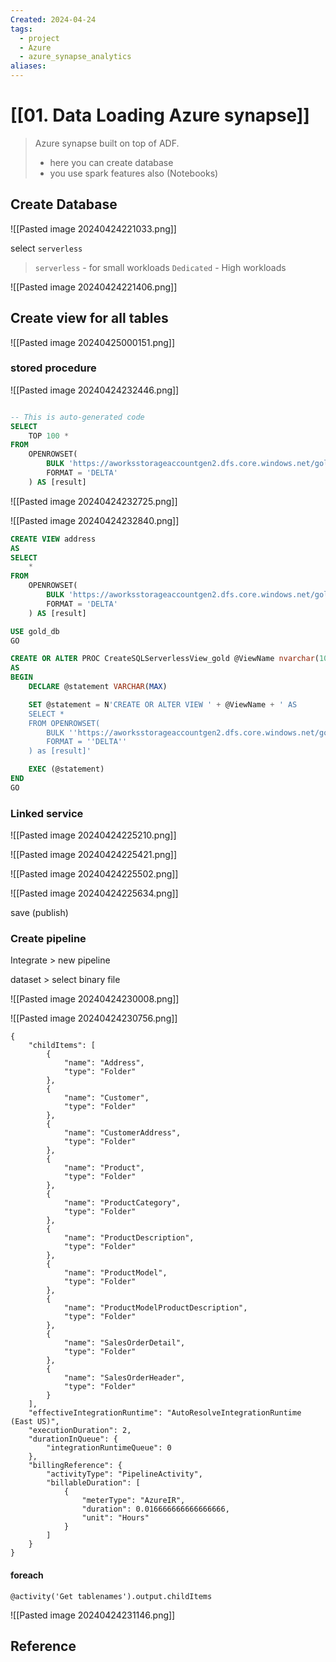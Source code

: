 ```yaml
---
Created: 2024-04-24
tags:
  - project
  - Azure
  - azure_synapse_analytics
aliases:
---
```

# [[01. Data Loading Azure synapse]]


> Azure synapse built on top of ADF. 
> - here you can create database
> - you use spark features also (Notebooks)


## Create Database

![[Pasted image 20240424221033.png]]

select `serverless` 
> `serverless` - for small workloads
> `Dedicated` - High workloads

![[Pasted image 20240424221406.png]]

## Create view for all tables 


![[Pasted image 20240425000151.png]]


### stored procedure

![[Pasted image 20240424232446.png]]

```sql

-- This is auto-generated code
SELECT
    TOP 100 *
FROM
    OPENROWSET(
        BULK 'https://aworksstorageaccountgen2.dfs.core.windows.net/gold/SalesLT/Address/',
        FORMAT = 'DELTA'
    ) AS [result]
```

![[Pasted image 20240424232725.png]]

![[Pasted image 20240424232840.png]]

```sql
CREATE VIEW address
AS
SELECT
    *
FROM
    OPENROWSET(
        BULK 'https://aworksstorageaccountgen2.dfs.core.windows.net/gold/SalesLT/Address/',
        FORMAT = 'DELTA'
    ) AS [result]
```


```SQL
USE gold_db
GO

CREATE OR ALTER PROC CreateSQLServerlessView_gold @ViewName nvarchar(100)
AS
BEGIN
    DECLARE @statement VARCHAR(MAX)

    SET @statement = N'CREATE OR ALTER VIEW ' + @ViewName + ' AS 
    SELECT * 
    FROM OPENROWSET(
        BULK ''https://aworksstorageaccountgen2.dfs.core.windows.net/gold/SalesLT/' + @ViewName + '/'', 
        FORMAT = ''DELTA''
    ) as [result]'

    EXEC (@statement)
END
GO
```
### Linked service 
![[Pasted image 20240424225210.png]]

![[Pasted image 20240424225421.png]]

![[Pasted image 20240424225502.png]]

![[Pasted image 20240424225634.png]]

save (publish)

### Create pipeline
Integrate > new pipeline

dataset > select binary file 

![[Pasted image 20240424230008.png]]

![[Pasted image 20240424230756.png]]

```
{
	"childItems": [
		{
			"name": "Address",
			"type": "Folder"
		},
		{
			"name": "Customer",
			"type": "Folder"
		},
		{
			"name": "CustomerAddress",
			"type": "Folder"
		},
		{
			"name": "Product",
			"type": "Folder"
		},
		{
			"name": "ProductCategory",
			"type": "Folder"
		},
		{
			"name": "ProductDescription",
			"type": "Folder"
		},
		{
			"name": "ProductModel",
			"type": "Folder"
		},
		{
			"name": "ProductModelProductDescription",
			"type": "Folder"
		},
		{
			"name": "SalesOrderDetail",
			"type": "Folder"
		},
		{
			"name": "SalesOrderHeader",
			"type": "Folder"
		}
	],
	"effectiveIntegrationRuntime": "AutoResolveIntegrationRuntime (East US)",
	"executionDuration": 2,
	"durationInQueue": {
		"integrationRuntimeQueue": 0
	},
	"billingReference": {
		"activityType": "PipelineActivity",
		"billableDuration": [
			{
				"meterType": "AzureIR",
				"duration": 0.016666666666666666,
				"unit": "Hours"
			}
		]
	}
}
```

#### foreach

```
@activity('Get tablenames').output.childItems
```

![[Pasted image 20240424231146.png]]



## Reference
